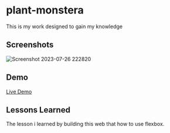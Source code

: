 # plant-monstera


This is my work designed to gain my knowledge

## Screenshots

![Screenshot 2023-07-26 222820](https://github.com/suba-shini7/plant-monstera/assets/125429575/e6c7bbac-d78a-45ff-8ddf-34a30e7e0fd3)




## Demo
[Live Demo](https://suba-shini7.github.io/plant-monstera/)




## Lessons Learned

The lesson i learned by building this web that how to use flexbox.
